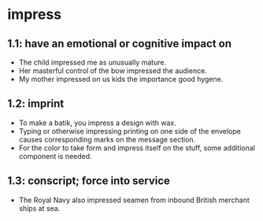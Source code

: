 # impress
## 1.1: have an emotional or cognitive impact on

  *  The child impressed me as unusually mature.
  *  Her masterful control of the bow impressed the audience.
  *  My mother impressed on us kids the importance good hygene.

## 1.2: imprint

  *  To make a batik, you impress a design with wax.
  *  Typing or otherwise impressing printing on one side of the envelope causes corresponding marks on the message section.
  *  For the color to take form and impress itself on the stuff, some additional component is needed.

## 1.3: conscript; force into service

  *  The Royal Navy also impressed seamen from inbound British merchant ships at sea.
